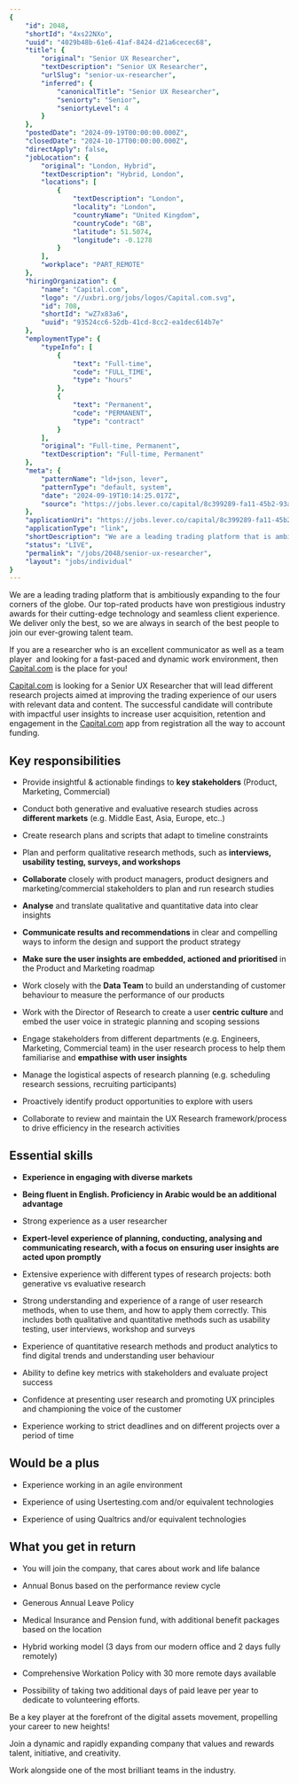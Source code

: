 ```yaml
---
{
	"id": 2048,
	"shortId": "4xs22NXo",
	"uuid": "4029b48b-61e6-41af-8424-d21a6cecec68",
	"title": {
		"original": "Senior UX Researcher",
		"textDescription": "Senior UX Researcher",
		"urlSlug": "senior-ux-researcher",
		"inferred": {
			"canonicalTitle": "Senior UX Researcher",
			"seniorty": "Senior",
			"seniortyLevel": 4
		}
	},
	"postedDate": "2024-09-19T00:00:00.000Z",
	"closedDate": "2024-10-17T00:00:00.000Z",
	"directApply": false,
	"jobLocation": {
		"original": "London, Hybrid",
		"textDescription": "Hybrid, London",
		"locations": [
			{
				"textDescription": "London",
				"locality": "London",
				"countryName": "United Kingdom",
				"countryCode": "GB",
				"latitude": 51.5074,
				"longitude": -0.1278
			}
		],
		"workplace": "PART_REMOTE"
	},
	"hiringOrganization": {
		"name": "Capital.com",
		"logo": "//uxbri.org/jobs/logos/Capital.com.svg",
		"id": 708,
		"shortId": "wZ7x83a6",
		"uuid": "93524cc6-52db-41cd-8cc2-ea1dec614b7e"
	},
	"employmentType": {
		"typeInfo": [
			{
				"text": "Full-time",
				"code": "FULL_TIME",
				"type": "hours"
			},
			{
				"text": "Permanent",
				"code": "PERMANENT",
				"type": "contract"
			}
		],
		"original": "Full-time, Permanent",
		"textDescription": "Full-time, Permanent"
	},
	"meta": {
		"patternName": "ld+json, lever",
		"patternType": "default, system",
		"date": "2024-09-19T10:14:25.017Z",
		"source": "https://jobs.lever.co/capital/8c399289-fa11-45b2-93ad-80a33c25adae"
	},
	"applicationUri": "https://jobs.lever.co/capital/8c399289-fa11-45b2-93ad-80a33c25adae/apply",
	"applicationType": "link",
	"shortDescription": "We are a leading trading platform that is ambitiously expanding to the four corners of the globe. Our top-rated- products have won prestigious industry awards for their cutting-edge- technology and",
	"status": "LIVE",
	"permalink": "/jobs/2048/senior-ux-researcher",
	"layout": "jobs/individual"
}
---
```

<p>We are a leading trading platform that is ambitiously expanding to the four corners of the globe. Our top-rated products have won prestigious industry awards for their cutting-edge technology and seamless client experience. We deliver only the best, so we are always in search of the best people to join our ever-growing talent team.&nbsp;</p><p>If you are a researcher who is an excellent communicator as well as a team player&nbsp; and looking for a fast-paced and dynamic work environment, then <a target="_blank" rel="noopener noreferrer nofollow" href="http://Capital.com">Capital.com</a> is the place for you!</p><p><a target="_blank" rel="noopener noreferrer nofollow" href="http://Capital.com">Capital.com</a> is looking for a Senior UX Researcher that will lead different research projects aimed at improving the trading experience of our users with relevant data and content. The successful candidate will contribute with impactful user insights to increase user acquisition, retention and engagement in the <a target="_blank" rel="noopener noreferrer nofollow" href="http://Capital.com">Capital.com</a> app from registration all the way to account funding.</p><h2>Key responsibilities</h2><ul><li><p>Provide insightful &amp; actionable findings to <strong>key stakeholders</strong> (Product, Marketing, Commercial)</p></li><li><p>Conduct both generative and evaluative research studies across <strong>different markets</strong> (e.g. Middle East, Asia, Europe, etc..)</p></li><li><p>Create research plans and scripts that adapt to timeline constraints</p></li><li><p>Plan and perform qualitative research methods, such as <strong>interviews, usability testing, surveys, and workshops</strong></p></li><li><p><strong>Collaborate</strong> closely with product managers, product designers and marketing/commercial stakeholders to plan and run research studies</p></li><li><p><strong>Analyse</strong> and translate qualitative and quantitative data into clear insights</p></li><li><p><strong>Communicate results and recommendations</strong> in clear and compelling ways to inform the design and support the product strategy</p></li><li><p><strong>Make sure the user insights are embedded, actioned and prioritised</strong> in the Product and Marketing roadmap</p></li><li><p>Work closely with the <strong>Data Team</strong> to build an understanding of customer behaviour to measure the performance of our products</p></li><li><p>Work with the Director of Research to create a user <strong>centric culture </strong>and embed the user voice in strategic planning and scoping sessions</p></li><li><p>Engage stakeholders from different departments (e.g. Engineers, Marketing, Commercial team) in the user research process to help them familiarise and <strong>empathise with user insights</strong></p></li><li><p>Manage the logistical aspects of research planning (e.g. scheduling research sessions, recruiting participants)</p></li><li><p>Proactively identify product opportunities to explore with users</p></li><li><p>Collaborate to review and maintain the UX Research framework/process to drive efficiency in the research activities</p></li></ul><h2>Essential skills</h2><ul><li><p><strong>Experience in engaging with diverse markets</strong></p></li><li><p><strong>Being fluent in English. Proficiency in Arabic would be an additional advantage</strong></p></li><li><p>Strong experience as a user researcher</p></li><li><p><strong>Expert-level experience of planning, conducting, analysing and communicating research, with a focus on ensuring user insights are acted upon promptly</strong></p></li><li><p>Extensive experience with different types of research projects: both generative vs evaluative research</p></li><li><p>Strong understanding and experience of a range of user research methods, when to use them, and how to apply them correctly. This includes both qualitative and quantitative methods such as usability testing, user interviews, workshop and surveys</p></li><li><p>Experience of quantitative research methods and product analytics to find digital trends and understanding user behaviour</p></li><li><p>Ability to define key metrics with stakeholders and evaluate project success</p></li><li><p>Confidence at presenting user research and promoting UX principles and championing the voice of the customer</p></li><li><p>Experience working to strict deadlines and on different projects over a period of time</p></li></ul><h2>Would be a plus</h2><ul><li><p>Experience working in an agile environment</p></li><li><p>Experience of using Usertesting.com and/or equivalent technologies</p></li><li><p>Experience of using Qualtrics and/or equivalent technologies</p></li></ul><h2>What you get in return</h2><ul><li><p>You will join the company, that cares about work and life balance</p></li><li><p>Annual Bonus&nbsp;based on the performance review cycle</p></li><li><p>Generous Annual Leave Policy</p></li><li><p>Medical Insurance and Pension fund, with additional benefit packages based on the location</p></li><li><p>Hybrid working model (3 days from our modern office and 2 days fully remotely)</p></li><li><p>Comprehensive Workation Policy with&nbsp;30 more remote days&nbsp;available</p></li><li><p>Possibility of taking two additional days of paid leave per year to dedicate to volunteering efforts.</p></li></ul><p>Be a key player at the forefront of the digital assets movement, propelling your career to new heights!</p><p>Join a dynamic and rapidly expanding company that values and rewards talent, initiative, and creativity.</p><p>Work alongside one of the most brilliant teams in the industry.</p>
